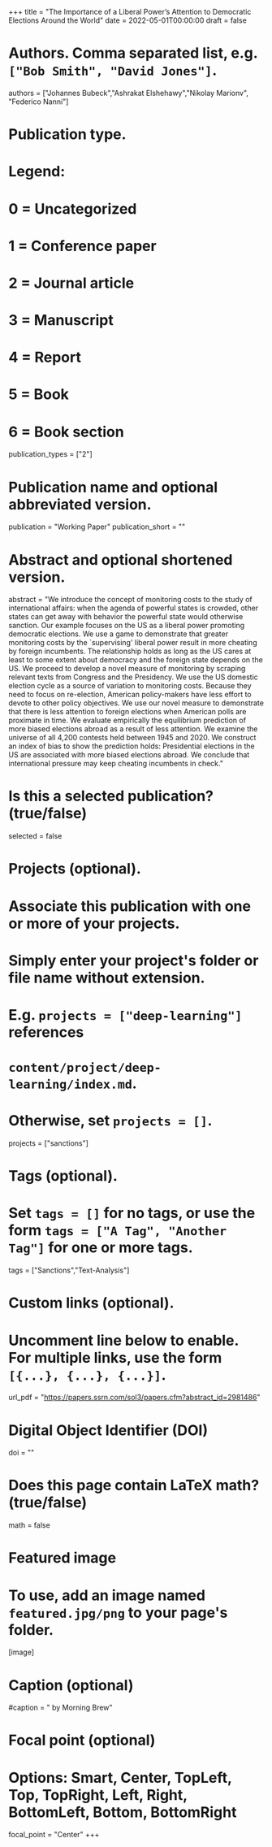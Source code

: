 +++
title = "The Importance of a Liberal Power’s Attention to Democratic Elections Around the World"
date = 2022-05-01T00:00:00
draft = false

# Authors. Comma separated list, e.g. `["Bob Smith", "David Jones"]`.
authors = ["Johannes Bubeck","Ashrakat Elshehawy","Nikolay Marionv", "Federico Nanni"]

# Publication type.
# Legend:
# 0 = Uncategorized
# 1 = Conference paper
# 2 = Journal article
# 3 = Manuscript
# 4 = Report
# 5 = Book
# 6 = Book section
publication_types = ["2"]

# Publication name and optional abbreviated version.
publication = "Working Paper"
publication_short = ""

# Abstract and optional shortened version.
abstract = "We introduce the concept of monitoring costs to the study of international affairs: when the agenda of powerful states is crowded, other states can get away with behavior the powerful state would otherwise sanction. Our example focuses on the US as a liberal power promoting democratic elections. We use a game to demonstrate that greater monitoring costs by the `supervising' liberal power result in more cheating by foreign incumbents. The relationship holds as long as the US cares at least to some extent about democracy and the foreign state depends on the US. We proceed to develop a novel measure of monitoring by scraping relevant texts from Congress and the Presidency. We use the US domestic election cycle as a source of variation to monitoring costs. Because they need to focus on re-election, American policy-makers have less effort to devote to other policy objectives. We use our novel measure to demonstrate that there is less attention to foreign elections when American polls are proximate in time. We evaluate empirically the equilibrium prediction of more biased elections abroad as a result of less attention. We examine the universe of all 4,200 contests held between 1945 and 2020. We construct an index of bias to show the prediction holds: Presidential elections in the US are associated with more biased elections abroad. We conclude that international pressure may keep cheating incumbents in check."

# Is this a selected publication? (true/false)
selected = false

# Projects (optional).
#   Associate this publication with one or more of your projects.
#   Simply enter your project's folder or file name without extension.
#   E.g. `projects = ["deep-learning"]` references 
#   `content/project/deep-learning/index.md`.
#   Otherwise, set `projects = []`.
projects = ["sanctions"]

# Tags (optional).
#   Set `tags = []` for no tags, or use the form `tags = ["A Tag", "Another Tag"]` for one or more tags.
tags = ["Sanctions","Text-Analysis"]

# Custom links (optional).
#   Uncomment line below to enable. For multiple links, use the form `[{...}, {...}, {...}]`.
url_pdf = "https://papers.ssrn.com/sol3/papers.cfm?abstract_id=2981486" 

# Digital Object Identifier (DOI)
doi = ""

# Does this page contain LaTeX math? (true/false)
math = false

# Featured image
# To use, add an image named `featured.jpg/png` to your page's folder. 
[image]
  # Caption (optional)
  #caption = " by Morning Brew"

  # Focal point (optional)
  # Options: Smart, Center, TopLeft, Top, TopRight, Left, Right, BottomLeft, Bottom, BottomRight
  focal_point = "Center"
+++

